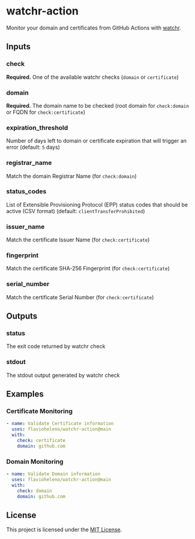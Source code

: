 # watchr-action

Monitor your domain and certificates from GitHub Actions with [watchr](https://github.com/flavioheleno/watchr).

## Inputs

### check

**Required.** One of the available watchr checks (`domain` or `certificate`)

### domain

**Required.** The domain name to be checked (root domain for `check:domain` or FQDN for `check:certificate`)

### expiration_threshold

Number of days left to domain or certificate expiration that will trigger an error (default: `5` days)

### registrar_name

Match the domain Registrar Name (for `check:domain`)

### status_codes

List of Extensible Provisioning Protocol (EPP) status codes that should be active (CSV format) (default: `clientTransferProhibited`)

### issuer_name

Match the certificate Issuer Name (for `check:certificate`)

### fingerprint

Match the certificate SHA-256 Fingerprint (for `check:certificate`)

### serial_number

Match the certificate Serial Number (for `check:certificate`)

## Outputs

### status

The exit code returned by watchr check

### stdout

The stdout output generated by watchr check

## Examples

### Certificate Monitoring

```yaml
- name: Validate Certificate information
  uses: flavioheleno/watchr-action@main
  with:
    check: certificate
    domain: github.com
```

### Domain Monitoring

```yaml
- name: Validate Domain information
  uses: flavioheleno/watchr-action@main
  with:
    check: domain
    domain: github.com
```

## License

This project is licensed under the [MIT License](LICENSE).
